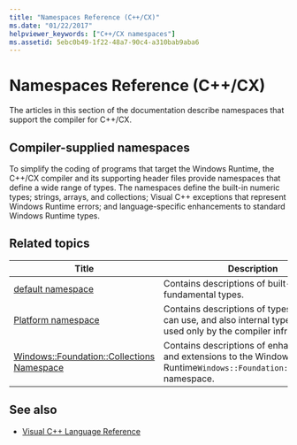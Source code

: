 ```yaml
---
title: "Namespaces Reference (C++/CX)"
ms.date: "01/22/2017"
helpviewer_keywords: ["C++/CX namespaces"]
ms.assetid: 5ebc0b49-1f22-48a7-90c4-a310bab9aba6
---
```

# Namespaces Reference (C++/CX)

The articles in this section of the documentation describe namespaces that support the compiler for C++/CX.

## Compiler-supplied namespaces

To simplify the coding of programs that target the Windows Runtime, the C++/CX compiler and its supporting header files provide namespaces that define a wide range of types. The namespaces define the built-in numeric types; strings, arrays, and collections; Visual C++ exceptions that represent Windows Runtime errors; and language-specific enhancements to standard Windows Runtime types.

## Related topics

|Title|Description|
|-----------|-----------------|
|[default namespace](../cppcx/default-namespace.md)|Contains descriptions of built-in, fundamental types.|
|[Platform namespace](../cppcx/platform-namespace-c-cx.md)|Contains descriptions of types that you can use, and also internal types that are used only by the compiler infrastructure.|
|[Windows::Foundation::Collections Namespace](../cppcx/windows-foundation-collections-namespace-c-cx.md)|Contains descriptions of enhancements and extensions to the Windows Runtime`Windows::Foundation::Collections` namespace.|

## See also

- [Visual C++ Language Reference](../cppcx/visual-c-language-reference-c-cx.md)
